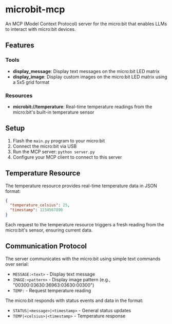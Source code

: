 # microbit-mcp

An MCP (Model Context Protocol) server for the micro:bit that enables LLMs to interact with micro:bit devices.

## Features

### Tools
- **display_message**: Display text messages on the micro:bit LED matrix
- **display_image**: Display custom images on the micro:bit LED matrix using a 5x5 grid format

### Resources
- **microbit://temperature**: Real-time temperature readings from the micro:bit's built-in temperature sensor

## Setup

1. Flash the `main.py` program to your micro:bit
2. Connect the micro:bit via USB
3. Run the MCP server: `python server.py`
4. Configure your MCP client to connect to this server

## Temperature Resource

The temperature resource provides real-time temperature data in JSON format:

```json
{
  "temperature_celsius": 25,
  "timestamp": 1234567890
}
```

Each request to the temperature resource triggers a fresh reading from the micro:bit's sensor, ensuring current data.

## Communication Protocol

The server communicates with the micro:bit using simple text commands over serial:

- `MESSAGE:<text>` - Display text message
- `IMAGE:<pattern>` - Display image pattern (e.g., "00300:03630:36963:03630:00300")
- `TEMP:` - Request temperature reading

The micro:bit responds with status events and data in the format:
- `STATUS|<message>|<timestamp>` - General status updates
- `TEMP|<celsius>|<timestamp>` - Temperature response
